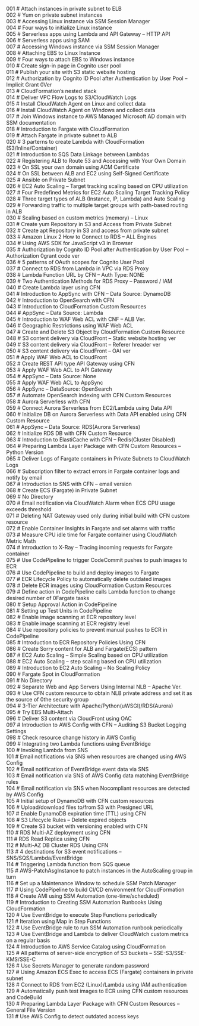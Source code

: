 001  # Attach instances in private subnet to ELB  
002  # Yum on private subnet instances  
003  # Accessing Linux instance via SSM Session Manager  
004  # Four ways to initialize Linux instance  
005  # Serverless apps using Lambda and API Gateway – HTTP API  
006  # Serverless apps using SAM  
007  # Accessing Windows instance via SSM Session Manager  
008  # Attaching EBS to Linux Instance  
009  # Four ways to attach EBS to Windows instance  
010  # Create sign-in page in Cognito user pool  
011  # Publish your site with S3 static website hosting  
012  # Authorization by Cognito ID Pool after Authentication by User Pool – Implicit Grant 0Ver  
013  # CloudFormation’s nested stack  
014  # Deliver VPC Flow Logs to S3/CloudWatch Logs  
015  # Install CloudWatch Agent on Linux and collect data  
016  # Install CloudWatch Agent on Windows and collect data  
017  # Join Windows instance to AWS Managed Microsoft AD domain with SSM documentation  
018  # Introduction to Fargate with CloudFormation  
019  # Attach Fargate in private subnet to ALB  
020  # 3 parterns to create Lambda with CloudFormation (S3/Inline/Container)  
021  # Introduction to SQS Data Linkage between Lambdas  
022  # Registering ALB to Route 53 and Accessing with Your Own Domain  
023  # On SSL your own domain using ACM Certificate  
024  # On SSL between ALB and EC2 using Self-Signed Certificate  
025  # Ansible on Private Subnet  
026  # EC2 Auto Scaling – Target tracking scaling based on CPU utilization  
027  # Four Predefined Metrics for EC2 Auto Scaling Target Tracking Policy  
028  # Three target types of ALB (Instance, IP, Lambda) and Auto Scaling  
029  # Forwarding traffic to multiple target groups with path-based routing in ALB  
030  # Scaling based on custom metrics (memory) – Linux  
031  # Create yum Repository in S3 and Access from Private Subnet  
032  # Create apt Repository in S3 and access from private subnet  
033  # Amazon Linux 2 How to Connect to RDS – ALL Engines  
034  # Using AWS SDK for JavaScript v3 in Browser  
035  # Authorization by Cognito ID Pool after Authentication by User Pool – Authorization 0grant code ver  
036  # 5 patterns of OAuth scopes for Cognito User Pool  
037  # Connect to RDS from Lambda in VPC via RDS Proxy  
038  # Lambda Function URL by CFN – Auth Type: NONE  
039  # Two Authentication Methods for RDS Proxy – Password / IAM  
040  # Create Lambda layer using CFN  
041  # Introduction to AppSync with CFN – Data Source: DynamoDB  
042  # Introduction to OpenSearch with CFN  
043  # Introduction to CloudFormation Custom Resources  
044  # AppSync – Data Source: Lambda  
045  # Introduction to WAF Web ACL with CNF – ALB Ver.  
046  # Geographic Restrictions using WAF Web ACL  
047  # Create and Delete S3 Object by CloudFormation Custom Resource  
048  # S3 content delivery via CloudFront – Static website hosting ver  
049  # S3 content delivery via CloudFront – Referer hreader ver  
050  # S3 content delivery via CloudFront – OAI ver  
051  # Apply WAF Web ACL to CloudFront  
052  # Create REST API type API Gateway using CFN  
053  # Apply WAF Web ACL to API Gateway  
054  # AppSync – Data Source: None  
055  # Apply WAF Web ACL to AppSync  
056  # AppSync – DataSource: OpenSearch  
057  # Automate OpenSearch indexing with CFN Custom Resources  
058  # Aurora Serverless with CFN  
059  # Connect Aurora Serverless from EC2/Lambda using Data API  
060  # Initialize DB on Aurora Serverless with Data API enabled using CFN Custom Resource  
061  # AppSync – Data Source: RDS(Aurora Serverless)  
062  # Initialize RDS DB with CFN Custom Resource  
063  # Introduction to ElastiCache with CFN – Redis(Cluster Disabled)  
064  # Preparing Lambda Layer Package with CFN Custom Resources – Python Version  
065  # Deliver Logs of Fargate containers in Private Subnets to CloudWatch Logs  
066  # Subscription filter to extract errors in Fargate container logs and notify by email  
067  # Introduction to SNS with CFN – email version  
068  # Create ECS (Fargate) in Private Subnet  
069  # No Directory  
070  # Email notification via CloudWatch Alarm when ECS CPU usage exceeds threshold  
071  # Deleting NAT Gateway used only during initial build with CFN custom resource  
072  # Enable Container Insights in Fargate and set alarms with traffic  
073  # Measure CPU idle time for Fargate container using CloudWatch Metric Math  
074  # Introduction to X-Ray – Tracing incoming requests for Fargate container  
075  # Use CodePipeline to trigger CodeCommit pushes to push images to ECR  
076  # Use CodePipeline to build and deploy images to Fargate  
077  # ECR Lifecycle Policy to automatically delete outdated images  
078  # Delete ECR images using CloudFormation Custom Resources  
079  # Define action in CodePipeline calls Lambda function to change desired number of 0Fargate tasks  
080  # Setup Approval Action in CodePipeline  
081  # Setting up Test Units in CodePipeline  
082  # Enable image scanning at ECR repository level  
083  # Enable image scanning at ECR registry level  
084  # Use repository policies to prevent manual pushes to ECR in CodePipeline  
085  # Introduction to ECR Repository Policies Using CFN  
086  # Create Sorry content for ALB and Fargate(ECS) pattern  
087  # EC2 Auto Scaling – Simple Scaling based on CPU utilization  
088  # EC2 Auto Scaling – step scaling based on CPU utilization  
089  # Introduction to EC2 Auto Scaling – No Scaling Policy  
090  # Fargate Spot in CloudFormation  
091  # No Directory  
092  # Separate Web and App Servers Using Internal NLB – Apache Ver.  
093  # Use CFN custom resource to obtain NLB private address and set it as the source of 0the security group  
094  # 3-Tier Architecture with Apache/Python(uWSGI)/RDS(Aurora)  
095  # Try EBS Multi-Attach  
096  # Deliver S3 content via CloudFront using OAC  
097  # Introduction to AWS Config with CFN – Auditing S3 Bucket Logging Settings  
098  # Check resource change history in AWS Config  
099  # Integrating two Lambda functions using EventBridge  
100  # Invoking Lambda from SNS  
101  # Email notifications via SNS when resources are changed using AWS Config  
102  # Email notification of EventBridge event data via SNS  
103  # Email notification via SNS of AWS Config data matching EventBridge rules  
104  # Email notification via SNS when Nocompliant resources are detected by AWS Config  
105  # Initial setup of DynamoDB with CFN custom resources  
106  # Upload/download files to/from S3 with Presigned URL  
107  # Enable DynamoDB expiration time (TTL) using CFN  
108  # S3 Lifecycle Rules – Delete expired objects  
109  # Create S3 bucket with versioning enabled with CFN  
110  # RDS Multi-AZ deployment using CFN  
111  # RDS Read Replica using CFN  
112  # Multi-AZ DB Cluster RDS Using CFN  
113  # 4 destinations for S3 event notifications – SNS/SQS/Lambda/EventBridge  
114  # Triggering Lambda function from SQS queue  
115  # AWS-PatchAsgInstance to patch instances in the AutoScaling group in turn  
116  # Set up a Maintenance Window to schedule SSM Patch Manager  
117  # Using CodePipeline to build CI/CD environment for CloudFormation  
118  # Create AMI using SSM Automation (one-time/scheduled)  
119  # Introduction to Creating SSM Automation Runbooks Using CloudFormation  
120  # Use EventBridge to execute Step Functions periodically  
121  # Iteration using Map in Step Functions  
122  # Use EventBridge rule to run SSM Automation runbook periodically  
123  # Use EventBridge and Lambda to deliver CloudWatch custom metrics on a regular basis  
124  # Introduction to AWS Service Catalog using CloudFormation  
125  # All patterns of server-side encryption of S3 buckets – SSE-S3/SSE-KMS/SSE-C  
126  # Use Secrets Manager to generate random password  
127  # Using Amazon ECS Exec to access ECS (Fargate) containers in private subnet  
128  # Connect to RDS from EC2 (Linux)/Lambda using IAM authentication  
129  # Automatically push test images to ECR using CFN custom resources and CodeBuild  
130  # Preparing Lambda Layer Package with CFN Custom Resources – General File Version  
131  # Use AWS Config to detect outdated access keys  
